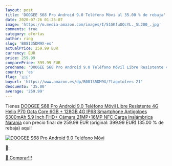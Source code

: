 ```yaml
---
layout: post
title: 'DOOGEE S68 Pro Android 9.0 Teléfono Móvi al 35.00 % de rebaja'
date: 2020-07-26 01:25:07
image: 'https://m.media-amazon.com/images/I/51GKfuOQcYL._SL200_.jpg'
comments: true
category: ofertas
author: ring
slug: 'B08135DM9X-es'
actualPrice: 259.99 EUR
currency: EUR
price: 259.99
comparePrice: 399.99 EUR
prodname: 'DOOGEE S68 Pro Android 9.0 Teléfono Móvil Libre Resistente 4G  Helio P70 Octa Core 6GB + 128GB  4G IP68 Smartphone Antigolpes  6300mAh 5.9 Inch FHD+  Cámara 21MP+16MP  NFC Carga Inalámbrica  Naranja'
country: 'es'
flag: '🇪🇸'
buyurl: 'https://www.amazon.es/dp/B08135DM9X/?tag=tolees-21'
descuento: '35.00'
average: '259.99'
---
```


Tienes [DOOGEE S68 Pro Android 9.0 Teléfono Móvil Libre Resistente 4G  Helio P70 Octa Core 6GB + 128GB  4G IP68 Smartphone Antigolpes  6300mAh 5.9 Inch FHD+  Cámara 21MP+16MP  NFC Carga Inalámbrica  Naranja](https://www.amazon.es/dp/B08135DM9X/?tag=tolees-21) con precio final de  259.99 EUR (original: 399.99 EUR) (35.00 %  de rebaja) aqui!

[![DOOGEE S68 Pro Android 9.0 Teléfono Móvi](https://m.media-amazon.com/images/I/51GKfuOQcYL._SL200_.jpg)](https://www.amazon.es/dp/B08135DM9X/?tag=tolees-21)

🔎:


[🛒 Comprar!!!](https://www.amazon.es/dp/B08135DM9X/?tag=tolees-21)
